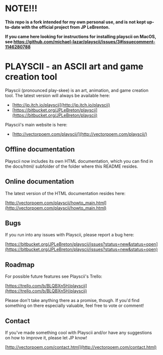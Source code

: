 # NOTE!!!

**This repo is a fork intended for my own personal use, and is not kept up-to-date with the official project from JP LeBrenton.**

**If you came here looking for instructions for installing playscii on MacOS, see https://github.com/michael-lazar/playscii/issues/3#issuecomment-1146280788**

# PLAYSCII - an ASCII art and game creation tool

Playscii (pronounced play-skee) is an art, animation, and game creation tool.
The latest version will always be available here:

* [http://jp.itch.io/playscii](http://jp.itch.io/playscii)
* [https://bitbucket.org/JPLeBreton/playscii](https://bitbucket.org/JPLeBreton/playscii)

Playscii's main website is here:

* [http://vectorpoem.com/playscii/](http://vectorpoem.com/playscii/)

## Offline documentation

Playscii now includes its own HTML documentation, which you can find in the
docs/html/ subfolder of the folder where this README resides.

## Online documentation

The latest version of the HTML documentation resides here:

[http://vectorpoem.com/playscii/howto_main.html](http://vectorpoem.com/playscii/howto_main.html)

## Bugs

If you run into any issues with Playscii, please report a bug here:

[https://bitbucket.org/JPLeBreton/playscii/issues?status=new&status=open](https://bitbucket.org/JPLeBreton/playscii/issues?status=new&status=open)

## Roadmap

For possible future features see Playscii's Trello:

[https://trello.com/b/BLQBXn5H/playscii](https://trello.com/b/BLQBXn5H/playscii)

Please don't take anything there as a promise, though. If you'd find something
on there especially valuable, feel free to vote or comment!

## Contact

If you've made something cool with Playscii and/or have any suggestions on how
to improve it, please let JP know!

[http://vectorpoem.com/contact.html](http://vectorpoem.com/contact.html)
